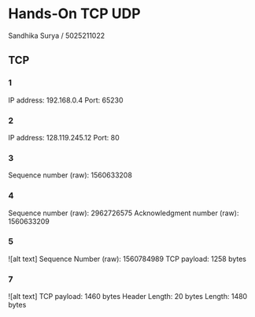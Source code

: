 # Hands-On TCP UDP
Sandhika Surya / 5025211022
## TCP
### 1
IP address: 192.168.0.4	
Port: 65230
### 2
IP address: 128.119.245.12
Port: 80
### 3
Sequence number (raw): 1560633208
### 4
Sequence number (raw): 2962726575
Acknowledgment number (raw): 1560633209
### 5
![alt text]
Sequence Number (raw): 1560784989
TCP payload: 1258 bytes
### 7
![alt text]
TCP payload: 1460 bytes
Header Length: 20 bytes 
Length: 1480 bytes
